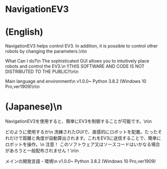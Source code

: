 # NavigationEV3
# (English)
NavigationEV3 helps control EV3. In addition, it is possible to control other robots by changing the parameters.\n\n

What Can I do?\n
The sophisticated GUI allows you to intuitively place robots and control the EV3.\n
!!THIS SOFTWARE AND CODE IS NOT DISTRIBUTED TO THE PUBLIC!!\n\n

Main language and environment\n
v1.0.0~ Python 3.8.2 (Windows 10 Pro,ver1909)\n\n

# (Japanese)\n
NavigationEV3を使用すると、簡単にEV3を制御することが可能です。\n\n

どのように使用するか\n
洗練されたGUIで、直感的にロボットを配置。たったそれだけで距離と角度が自動算出されます。これをEV3に送信することで、簡単にロボットを操作。\n
注意！ このソフトウェア又はソースコードはいかなる場合があろうと一般配布されません！\n\n

メインの開発言語・環境\n
v1.0.0~ Python 3.8.2 (Windows 10 Pro,ver1909)
